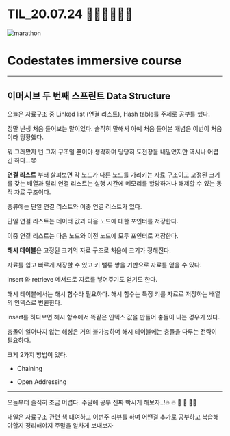 # TIL_20.07.24 🏃🏽‍♂️🏃🏽‍♂️

<img src="https://media.vlpt.us/images/kdo0129/post/29ca955c-708b-4ed6-8e6d-8384dd9bc755/marathon-3753907_960_720.jpg" alt="marathon" />

# Codestates immersive course

---

## 이머시브 두 번째 스프린트 Data Structure

오늘은 자료구조 중 Linked list (연결 리스트), Hash table를 주제로 공부를 했다.

정말 난생 처음 들어보는 말이었다. 솔직히 말해서 아예 처음 들어본 개념은 이번이 처음이라 당황했다.

뭐 그래봤자 넌 그저 구조일 뿐이야 생각하며 당당히 도전장을 내밀었지만 역시나 어렵긴 하다...😞

**연결 리스트** 부터 살펴보면 각 노드가 다른 노드를 가리키는 자료 구조이고 고정된 크기를 갖는 배열과 달리 연결 리스트는 실행 시간에 메모리를 할당하거나 해제할 수 있는 동적 자료 구조이다.

종류에는 단일 연결 리스트와 이중 연결 리스트가 있다.

단일 연결 리스트는 데이터 값과 다음 노드에 대한 포인터를 저장한다.

이중 연결 리스트는 다음 노드와 이전 노드에 모두 포인터로 저장한다.

**해시 테이블**은 고정된 크기의 자료 구조로 처음에 크기가 정해진다.

자료를 쉽고 빠르게 저장할 수 있고 키 밸류 쌍을 기반으로 자료를 얻을 수 있다.

insert 와 retrieve 메서드로 자료를 넣어주기도 얻기도 한다.

해시 테이블에서는 해시 함수라 필요하다. 해시 함수는 특정 키를 자료로 저장하는 배열의 인덱스로 변환한다.

insert를 하다보면 해시 함수에서 똑같은 인덱스 값을 만들어 충돌이 나는 경우가 있다.

충돌이 일어나지 않는 해싱은 거의 불가능하며 해시 테이블에는 충돌을 다루는 전략이 필요하다.

크게 2가지 방법이 있다.

- Chaining

- Open Addressing

---

오늘부터 솔직히 조금 어렵다. 주말에 공부 진짜 빡시게 해보자..!🔥 🔥 🧨 🎇 🧯🧯

내일은 자료구조 관련 책 대여하고 이번주 리뷰를 하며 어떤걸 추가로 공부하고 복습해야할지 정리해야지 주말을 알차게 보내보자
